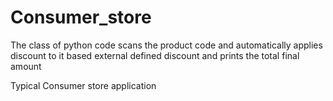 # Consumer_store
The class of python code scans the product code and automatically applies discount to it based external defined discount and prints the total final amount

Typical Consumer store application
